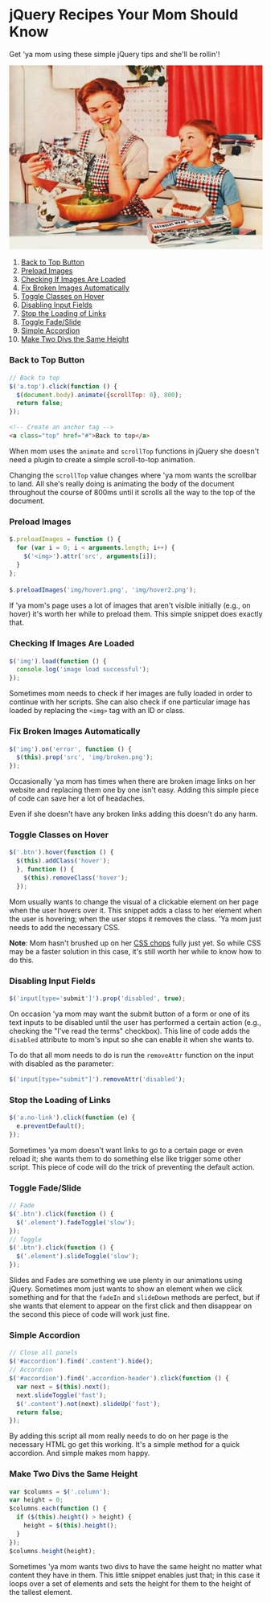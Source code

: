 # jQuery Recipes Your Mom Should Know

Get 'ya mom using these simple jQuery tips and she'll be rollin'!

![Mom image 1](img/mom.jpg)

1. [Back to Top Button](#back-to-top-button)
1. [Preload Images](#preload-images)
1. [Checking If Images Are Loaded](#checking-if-images-are-loaded)
1. [Fix Broken Images Automatically](#fix-broken-images-automatically)
1. [Toggle Classes on Hover](#toggle-classes-on-hover)
1. [Disabling Input Fields](#disabling-input-fields)
1. [Stop the Loading of Links](#stop-the-loading-of-links)
1. [Toggle Fade/Slide](#toggle-fadeslide)
1. [Simple Accordion](#simple-accordion)
1. [Make Two Divs the Same Height](#make-two-divs-the-same-height)


### Back to Top Button

```javascript
// Back to top
$('a.top').click(function () {
  $(document.body).animate({scrollTop: 0}, 800);
  return false;
});
```
```html
<!-- Create an anchor tag -->
<a class="top" href="#">Back to top</a>
```

When mom uses the `animate` and `scrollTop` functions in jQuery she doesn't need a plugin to create a simple scroll-to-top animation.

Changing the `scrollTop` value changes where 'ya mom wants the scrollbar to land. All she's really doing is animating the body of the document throughout the course of 800ms until it scrolls all the way to the top of the document.


### Preload Images

```javascript
$.preloadImages = function () {
  for (var i = 0; i < arguments.length; i++) {
    $('<img>').attr('src', arguments[i]);
  }
};

$.preloadImages('img/hover1.png', 'img/hover2.png');
```

If 'ya mom's page uses a lot of images that aren't visible initially (e.g., on hover) it's worth her while to preload them. This simple snippet does exactly that.


### Checking If Images Are Loaded

```javascript
$('img').load(function () {
  console.log('image load successful');
});
```

Sometimes mom needs to check if her images are fully loaded in order to continue with her scripts. She can also check if one particular image has loaded by replacing the `<img>` tag with an ID or class.


### Fix Broken Images Automatically

```javascript
$('img').on('error', function () {
  $(this).prop('src', 'img/broken.png');
});
```

Occasionally 'ya mom has times when there are broken image links on her website and replacing them one by one isn't easy. Adding this simple piece of code can save her a lot of headaches.

Even if she doesn't have any broken links adding this doesn't do any harm.


### Toggle Classes on Hover

```javascript
$('.btn').hover(function () {
  $(this).addClass('hover');
  }, function () {
    $(this).removeClass('hover');
  });
```

Mom usually wants to change the visual of a clickable element on her page when the user hovers over it. This snippet adds a class to her element when the user is hovering; when the user stops it removes the class. 'Ya mom just needs to add the necessary CSS.

**Note**: Mom hasn't brushed up on her [CSS chops](https://www.youtube.com/watch?v=dQw4w9WgXcQ) fully just yet. So while CSS may be a faster solution in this case, it's still worth her while to know how to do this.


### Disabling Input Fields

```javascript
$('input[type='submit']').prop('disabled', true);
```

On occasion 'ya mom may want the submit button of a form or one of its text inputs to be disabled until the user has performed a certain action (e.g., checking the "I've read the terms" checkbox). This line of code adds the `disabled` attribute to mom's input so she can enable it when she wants to.

To do that all mom needs to do is run the `removeAttr` function on the input with disabled as the parameter:

```javascript
$('input[type="submit"]').removeAttr('disabled');
```


### Stop the Loading of Links

```javascript
$('a.no-link').click(function (e) {
  e.preventDefault();
});
```

Sometimes 'ya mom doesn't want links to go to a certain page or even reload it; she wants them to do something else like trigger some other script. This piece of code will do the trick of preventing the default action.


### Toggle Fade/Slide

```javascript
// Fade
$('.btn').click(function () {
  $('.element').fadeToggle('slow');
});
// Toggle
$('.btn').click(function () {
  $('.element').slideToggle('slow');
});
```

Slides and Fades are something we use plenty in our animations using jQuery. Sometimes mom just wants to show an element when we click something and for that the `fadeIn` and `slideDown` methods are perfect, but if she wants that element to appear on the first click and then disappear on the second this piece of code will work just fine.


### Simple Accordion

```javascript
// Close all panels
$('#accordion').find('.content').hide();
// Accordion
$('#accordion').find('.accordion-header').click(function () {
  var next = $(this).next();
  next.slideToggle('fast');
  $('.content').not(next).slideUp('fast');
  return false;
});
```

By adding this script all mom really needs to do on her page is the necessary HTML go get this working. It's a simple method for a quick accordion. And simple makes mom happy.


### Make Two Divs the Same Height

```javascript
var $columns = $('.column');
var height = 0;
$columns.each(function () {
  if ($(this).height() > height) {
    height = $(this).height();
  }
});
$columns.height(height);
```

Sometimes 'ya mom wants two divs to have the same height no matter what content they have in them. This little snippet enables just that; in this case it loops over a set of elements and sets the height for them to the height of the tallest element.
